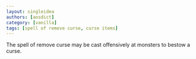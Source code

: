 ```yaml
---
layout: singleidea
authors: [aosdict]
category: [vanilla]
tags: [spell of remove curse, curse items]
---
```

The spell of remove curse may be cast offensively at monsters to bestow a curse.
